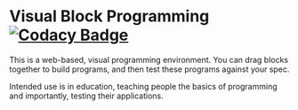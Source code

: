 # Visual Block Programming [![Codacy Badge](https://www.codacy.com/project/badge/e658133078684c5ba0733bf13d70207a)](https://www.codacy.com)

This is a web-based, visual programming environment. You can drag blocks together to build programs, and then test these programs against your spec.

Intended use is in education, teaching people the basics of programming and importantly, testing their applications.
